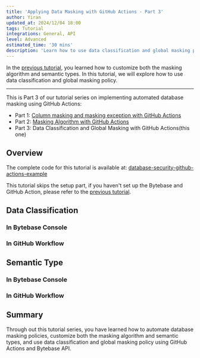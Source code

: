 ```yaml
---
title: 'Applying Data Masking with GitHub Actions - Part 3'
author: Yiran
updated_at: 2024/12/04 18:00
tags: Tutorial
integrations: General, API
level: Advanced
estimated_time: '30 mins'
description: 'Learn how to use data classification and global masking policy using GitHub Actions and Bytebase API'
---
```


<IncludeBlock url="/docs/share/tutorials/api-preface"></IncludeBlock>

In the [previous tutorial](/docs/tutorials/github-action-data-masking-part2), you learned how to customize both the masking algorithm and semantic types. In this tutorial, we will explore how to use data classification and global masking policy.

---

This is Part 3 of our tutorial series on implementing automated database masking using GitHub Actions:

- Part 1: [Column masking and masking exception with GitHub Actions](/docs/tutorials/github-action-data-masking-part1)
- Part 2: [Masking Algorithm with GitHub Actions](/docs/tutorials/github-action-data-masking-part2)
- Part 3: Data Classification and Global Masking with GitHub Actions(this one)

## Overview

<HintBlock type="info">

The complete code for this tutorial is available at: [database-security-github-actions-example](https://github.com/bytebase/database-security-github-actions-example)

</HintBlock>

This tutorial skips the setup part, if you haven't set up the Bytebase and GitHub Action, please refer to the [previous tutorial](/docs/tutorials/github-action-data-masking-part1).

## Data Classification

### In Bytebase Console



### In GitHub Workflow



## Semantic Type

### In Bytebase Console



### In GitHub Workflow



## Summary

Through out this tutorial series, you have learned how to automate database masking policies, customize both the masking algorithm and semantic types, and use data classification and global masking policy using GitHub Actions and Bytebase API.